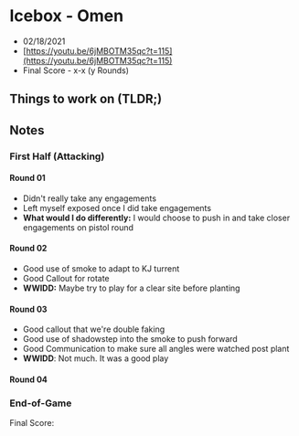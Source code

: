 # Icebox - Omen
- 02/18/2021
- [https://youtu.be/6jMBOTM35qc?t=115](https://youtu.be/6jMBOTM35qc?t=115)
- Final Score - x-x (y Rounds)

## Things to work on (TLDR;)

## Notes
### First Half (Attacking)
#### Round 01
- Didn't really take any engagements
- Left myself exposed once I did take engagements
- **What would I do differently:** I would choose to push in and take closer engagements on pistol round
#### Round 02
- Good use of smoke to adapt to KJ turrent
- Good Callout for rotate
- **WWIDD:** Maybe try to play for a clear site before planting
#### Round 03
- Good callout that we're double faking
- Good use of shadowstep into the smoke to push forward
- Good Communication to make sure all angles were watched post plant
- **WWIDD**: Not much. It was a good play
#### Round 04

### End-of-Game
Final Score: 
